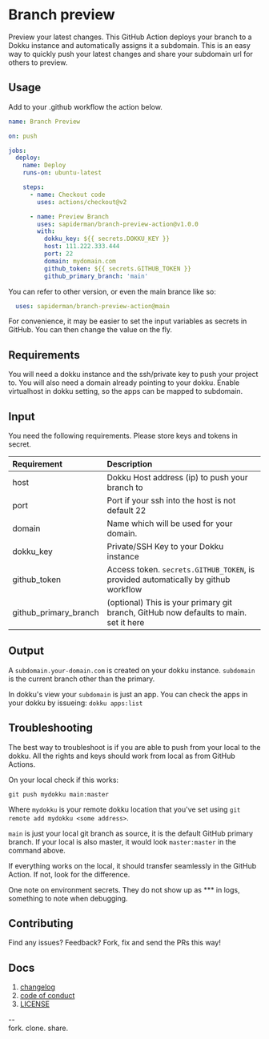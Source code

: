 # Branch preview

Preview your latest changes. This GitHub Action deploys your branch to a Dokku instance and automatically assigns it a subdomain. This is an easy way to quickly push your latest changes and share your subdomain url for others to preview.

## Usage

Add to your .github workflow the action below.

```yml
name: Branch Preview

on: push

jobs:
  deploy:
    name: Deploy
    runs-on: ubuntu-latest

    steps:
      - name: Checkout code
        uses: actions/checkout@v2

      - name: Preview Branch
        uses: sapiderman/branch-preview-action@v1.0.0
        with:
          dokku_key: ${{ secrets.DOKKU_KEY }}
          host: 111.222.333.444
          port: 22 
          domain: mydomain.com
          github_token: ${{ secrets.GITHUB_TOKEN }}
          github_primary_branch: 'main'
```  

You can refer to other version, or even the main brance like so:

```yml
  uses: sapiderman/branch-preview-action@main
```

For convenience, it may be easier to set the input variables as secrets in GitHub. You can then change the value on the fly.

## Requirements

You will need a dokku instance and the ssh/private key to push your project to. You will also need a domain already pointing to your dokku. Enable virtualhost in dokku setting, so the apps can be mapped to subdomain.

## Input

You need the following requirements. Please store keys and tokens in secret.

| Requirement  | Description                                                                      |  
| :----------- | :--------------------------------------------------------------------------------|  
| host         | Dokku Host address (ip) to push your branch to                                   |  
| port         | Port if your ssh into the host is not default 22                                 |  
| domain       | Name which will be used for your domain.                                         |  
| dokku_key    | Private/SSH Key to your Dokku instance                                           |  
| github_token | Access token. `secrets.GITHUB_TOKEN`, is provided automatically by github workflow|  
| github_primary_branch | (optional) This is your primary git branch, GitHub now defaults to main. set it here |  

## Output

A `subdomain.your-domain.com` is created on your dokku instance. `subdomain` is the current branch other than the primary.

In dokku's view your `subdomain` is just an app. You can check the apps in your dokku by issueing: `dokku apps:list`  

## Troubleshooting

The best way to troubleshoot is if you are able to push from your local to the dokku. All the rights and keys should work from local as from GitHub Actions.

On your local check if this works:

`git push mydokku main:master`

Where `mydokku` is your remote dokku location that you've set using `git remote add mydokku <some address>`.

`main` is just your local git branch as source, it is the default GitHub primary branch. If your local is also master, it would look `master:master` in the command above.

If everything works on the local, it should transfer seamlessly in the GitHub Action. If not, look for the difference.

One note on environment secrets. They do not show up as *** in logs, something to note when debugging.

## Contributing

Find any issues? Feedback? Fork, fix and send the PRs this way!

## Docs

1. [changelog](./CHANGELOG.md)
2. [code of conduct](./code_of_conduct.md)
3. [LICENSE](./LICENSE)

--  
fork. clone. share.
